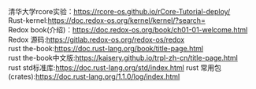清华大学rcore实验：https://rcore-os.github.io/rCore-Tutorial-deploy/  
Rust-kernel:https://doc.redox-os.org/kernel/kernel/?search=  
Redox book(介绍)：https://doc.redox-os.org/book/ch01-01-welcome.html  
Redox 源码:https://gitlab.redox-os.org/redox-os/redox  
rust the-book:https://doc.rust-lang.org/book/title-page.html  
rust the-book中文版:https://kaisery.github.io/trpl-zh-cn/title-page.html  
rust std标准库:https://doc.rust-lang.org/std/index.html 
rust 常用包(crates):https://doc.rust-lang.org/1.1.0/log/index.html  
